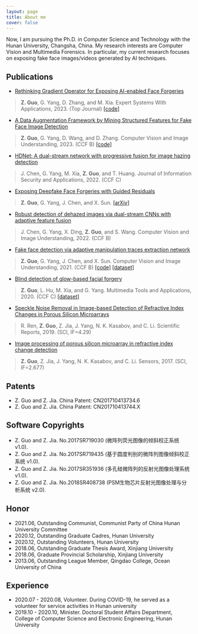 ```yaml
---
layout: page
title: About me
cover: false
---
```


Now, I am pursuing the Ph.D. in Computer Science and Technology with the Hunan University, Changsha, China. My research interests are Computer Vision and Multimedia Forensics. In particular, my current research focuses on exposing fake face images/videos generated by AI techniques.


## Publications
* [Rethinking Gradient Operator for Exposing AI-enabled Face Forgeries](https://www.sciencedirect.com/science/article/abs/pii/S095741742202379X?via%3Dihub)
>**Z. Guo**, G. Yang, D. Zhang, and M. Xia. Expert Systems With Applications, 2023. (Top Journal) [[code]](https://github.com/EricGzq/GocNet-pytorch)

* [A Data Augmentation Framework by Mining Structured Features for Fake Face Image Detection](https://www.sciencedirect.com/science/article/abs/pii/S1077314222001655)
>**Z. Guo**, G. Yang, D. Wang, and D. Zhang. Computer Vision and Image Understanding, 2023. (CCF B) [[code]](https://github.com/EricGzq/MSF)

* [HDNet: A dual-stream network with progressive fusion for image hazing detection](https://www.sciencedirect.com/science/article/pii/S2214212622001314?dgcid=coauthor)
>J. Chen, G. Yang, M. Xia, **Z. Guo**, and T. Huang. Journal of Information Security and Applications, 2022. (CCF C)

* [Exposing Deepfake Face Forgeries with Guided Residuals]()
>**Z. Guo**, G. Yang, J. Chen, and X. Sun. [[arXiv]](https://arxiv.org/abs/2205.00753)

* [Robust detection of dehazed images via dual-stream CNNs with adaptive feature fusion](https://www.sciencedirect.com/science/article/pii/S1077314222000017)
>J. Chen, G. Yang, X. Ding, **Z. Guo**, and S. Wang. Computer Vision and Image Understanding, 2022. (CCF B)

* [Fake face detection via adaptive manipulation traces extraction network](https://www.sciencedirect.com/science/article/pii/S107731422100014X)
>**Z. Guo**, G. Yang, J. Chen, and X. Sun. Computer Vision and Image Understanding, 2021. (CCF B) [[code]](https://github.com/EricGzq/AMTENnet) [[dataset]](https://github.com/EricGzq/Hybrid-Fake-Face-Dataset)

* [Blind detection of glow-based facial forgery](https://link.springer.com/article/10.1007/s11042-020-10098-y)
>**Z. Guo**, L. Hu, M. Xia, and G. Yang. Multimedia Tools and Applications, 2020. (CCF C) [[dataset]](https://github.com/EricGzq/GFF-Dataset)

* [Speckle Noise Removal in Image-based Detection of Refractive Index Changes in Porous Silicon Microarrays](https://www.nature.com/articles/s41598-019-51435-y)
>R. Ren, **Z. Guo**, Z. Jia, J. Yang, N. K. Kasabov, and C. Li. Scientific Reports, 2019. (SCI, IF=4.29)

* [Image processing of porous silicon microarray in refractive index change detection](https://www.mdpi.com/1424-8220/17/6/1335)
>**Z. Guo**, Z. Jia, J. Yang, N. K. Kasabov, and C. Li. Sensors, 2017. (SCI, IF=2.677)


## Patents
* Z. Guo and Z. Jia. China Patent: CN201710413734.6
* Z. Guo and Z. Jia. China Patent: CN201710413744.X

## Software Copyrights
* Z. Guo and Z. Jia. No.2017SR719030 (微阵列荧光图像的倾斜校正系统 v1.0).
* Z. Guo and Z. Jia. No.2017SR719435 (基于圆度判别的微阵列图像倾斜校正系统 v1.0).
* Z. Guo and Z. Jia. No.2017SR351936 (多孔硅微阵列的反射光图像处理系统 v1.0).
* Z. Guo and Z. Jia. No.2018SR408738 (PSM生物芯片反射光图像处理与分析系统 v2.0).

## Honor
* 2021.06, Outstanding Communist, Communist Party of China Hunan University Committee
* 2020.12, Outstanding Graduate Cadres, Hunan University
* 2020.12, Outstanding Volunteers, Hunan University
* 2018.06, Outstanding Graduate Thesis Award, Xinjiang University
* 2018.06, Graduate Provincial Scholarship, Xinjiang University
* 2013.06, Outstanding League Member, Qingdao College, Ocean University of China
  
## Experience
* 2020.07 - 2020.08, Volunteer. During COVID-19, he served as a volunteer for service activities in Hunan university
* 2019.10 - 2020.10, Minister. Doctoral Student Affairs Department, College of Computer Science and Electronic Engineering, Hunan University
